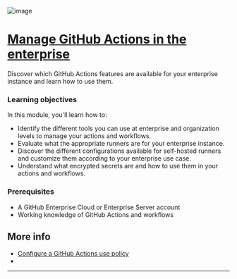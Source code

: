 ![image](https://github.com/AndreCoutinhom/github_administration_study_path/assets/91290799/cc32b352-e711-4c71-9da6-e8acb32146a5)

# [Manage GitHub Actions in the enterprise](https://learn.microsoft.com/en-us/training/modules/manage-github-actions-enterprise/?ns-enrollment-type=Collection&ns-enrollment-id=mom7u1gzjdxw03)

Discover which GitHub Actions features are available for your enterprise instance and learn how to use them.

### Learning objectives

In this module, you'll learn how to:

* Identify the different tools you can use at enterprise and organization levels to manage your actions and workflows.
* Evaluate what the appropriate runners are for your enterprise instance.
* Discover the different configurations available for self-hosted runners and customize them according to your enterprise use case.
* Understand what encrypted secrets are and how to use them in your actions and workflows.

### Prerequisites
* A GitHub Enterprise Cloud or Enterprise Server account
* Working knowledge of GitHub Actions and workflows

## More info

* [Configure a GitHub Actions use policy](https://learn.microsoft.com/en-us/training/modules/manage-github-actions-enterprise/manage-actions-workflows#configure-a-github-actions-use-policy)
* 

---
